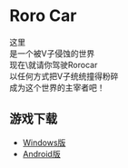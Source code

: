 # Roro Car
这里\
是一个被V子侵蚀的世界\
现在\就请你驾驶Rorocar\
以任何方式把V子统统撞得粉碎\
成为这个世界的主宰者吧！
## 游戏下载
* [Windows版](rorocar.zip)
* [Android版](rorocar.apk)
